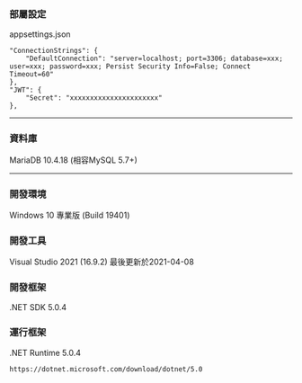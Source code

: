 ﻿### 部屬設定
appsettings.json
```
"ConnectionStrings": {
    "DefaultConnection": "server=localhost; port=3306; database=xxx; user=xxx; password=xxx; Persist Security Info=False; Connect Timeout=60"
},
"JWT": {
    "Secret": "xxxxxxxxxxxxxxxxxxxxxx"
},
```


-----


### 資料庫
MariaDB 10.4.18 (相容MySQL 5.7+)


-----


### 開發環境
Windows 10 專業版 (Build 19401)


### 開發工具
Visual Studio 2021 (16.9.2)
最後更新於2021-04-08


### 開發框架
.NET SDK 5.0.4


### 運行框架
.NET Runtime 5.0.4


```
https://dotnet.microsoft.com/download/dotnet/5.0
```